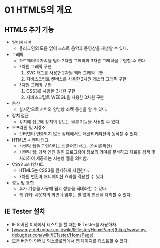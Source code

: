 # 01 HTML5의 개요

## HTML5 추가 기능
 - 멀티미디어
	 - 플러그인의 도움 없이 스스로 음악과 동영상을 재생할 수 있다.
 - 그래픽
	 - 하드웨어의 가속을 받아 2차원 그래픽과 3차원 그래픽을 구현할 수 있다.
 	- 2차원 그래픽 구현
		 1. SVG 태그를 사용한 2차원 펙터 그래픽 구현
		 2. 자바스크립트 캔버스를 사용한 2차원 래스터 그래픽 구현
    - 3차원 그래픽 구현
	    1. CSS3를 사용한 3차원 구현
	    2. 자바스크립트 WEBGL을 사용한 3차원 구현
 - 통신
	 - 실시간으로 서버와 양방향 소켓 통신을 할 수 있다.
 - 장치 접근
	 - 장치에 접근해 장치의 정보는 물론 기능을 사용할 수 있다.
 - 오프라인 및 저장소
	 - 인터넷이 연결되지 않은 상태에서도 애플리케이션이 동작할 수 있다.
 - HTML5 시멘틱 태그
	 - 시멘틱 웹을 구현하려고 만들어진 태그. (의미론적인)
	 - 시멘틱 웹: 검색 엔진 같은 프로그램이 정보의 의미를 분석하고 자료를 검색 및 처리하여 제공하는 지능형 웹을 의미함.
 - CSS3 스타일시트
	 - HTML5는 CSS3를 완벽하게 지원한다.
	 - 3차원 변환과 애니메이션 효과를 적용할 수 있다.
 - 성능 및 통합
	 - 추가 기능을 사용해 웹의 성능을 극대화할 수 있다.
	 - 웹 워커: 사용자의 화면이 멈추는 일 없이 연산을 처리할 수 있다.

## IE Tester 설치
 - IE 8 버전 이하에서 테스트를 할 때는 IE Tester를 사용하자.
 - [www.my-debugbar.com/wiki/IETester/HomePage](http://www.my-debugbar.com/wiki/IETester/HomePage)
 - 모든 버전의 인터넷 익스플로러에서 웹 페이지를 테스트할 수 있다.






